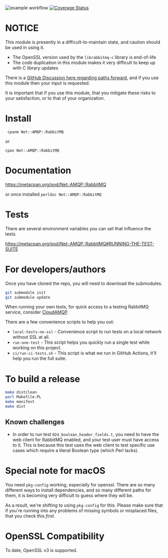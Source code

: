 ![example workflow](https://github.com/net-amqp-rabbitmq/net-amqp-rabbitmq/actions/workflows/linux-builds.yml/badge.svg)
[![Coverage Status](https://coveralls.io/repos/net-amqp-rabbitmq/net-amqp-rabbitmq/badge.png)](https://coveralls.io/r/net-amqp-rabbitmq/net-amqp-rabbitmq)

# NOTICE

This module is presently in a difficult-to-maintain state, and caution should be used in using it.

- The OpenSSL version used by the `librabbitmq-c` library is end-of-life
- The code duplication in this module makes it very difficult to keep up with C library updates

There is a [GitHub Discussion here regarding paths forward](https://github.com/net-amqp-rabbitmq/net-amqp-rabbitmq/discussions/241), and if you use this module then your input is requested.

It is important that if you use this module, that you mitigate these risks to your satisfaction, or to that of your organization.

# Install

` cpanm Net::AMQP::RabbitMQ`

or

`cpan Net::AMQP::RabbitMQ`

# Documentation

<https://metacpan.org/pod/Net::AMQP::RabbitMQ>

or once installed `perldoc Net::AMQP::RabbitMQ`

# Tests

There are several environment variables you can set that influence the tests.

<https://metacpan.org/pod/Net::AMQP::RabbitMQ#RUNNING-THE-TEST-SUITE>

# For developers/authors

Once you have cloned the repo, you will need to download the submodules.

```sh
git submodule init
git submodule update
```

When running your own tests, for quick access to a testing RabbitMQ service, consider [CloudAMQP](https://cloudamqp.com).

There are a few convenience scripts to help you out:

- `local-tests-no-ssl` - Convenience script to run tests on a local network without SSL at all.
- `run-one-test` - This script helps you quickly run a single test while working on this project.
- `ci/run-ci-tests.sh` - This script is what we run in GitHub Actions, it'll help you run the full suite.

# To build a release

```sh
make distclean
perl Makefile.PL
make manifest
make dist
```

## Known challenges

- In order to run test `024_boolean_header_fields.t`, you need to have the web client for RabbitMQ enabled, and your test user must have access to it. This is because this test uses the web client to test specific use cases which require a literal Boolean type (which Perl lacks).

# Special note for macOS

You need `pkg-config` working, especially for openssl. There are so many different
ways to install dependencies, and so many different paths for them, it is becoming
very difficult to guess where they will be.

As a result, we're shifting to using `pkg-config` for this. Please make sure
that if you're running into any problems of missing symbols or misplaced files,
that you check this _first_.

# OpenSSL Compatibility

To date, OpenSSL v3 is supported.
